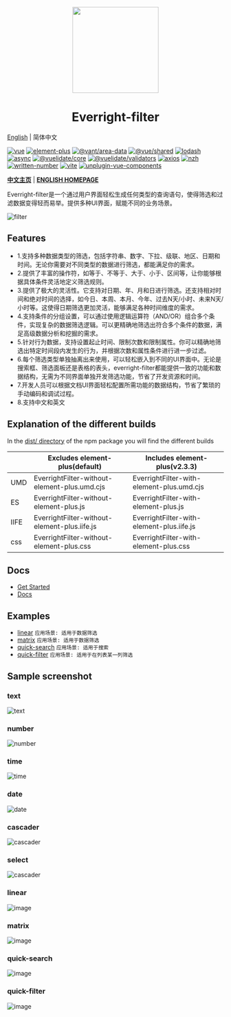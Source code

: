 <p align="center"><img height="200px" src="https://github.com/Liberty-liu/Liberty-liu/assets/21301475/0d71a431-d2d4-4f67-b8bb-d230f7dc258b"></p>
<h1 align="center">Everright-filter</h1>

[English](./README.md) | 简体中文

[![vue](https://img.shields.io/badge/vue-%3E%3D%203-green.svg)](https://vuejs.org/)
[![element-plus](https://img.shields.io/badge/element--plus-%3E%3D%202.3.1-green.svg)](https://element-plus.gitee.io/)
[![@vant/area-data](https://img.shields.io/badge/@vant/area--data-%3E%3D%201.4.1-green.svg)](https://github.com/vant-ui/vant.git)
[![@vue/shared](https://img.shields.io/badge/@vue/shared-%3E%3D%203.2.45-green.svg)](https://github.com/vuejs/core.git)
[![lodash](https://img.shields.io/badge/lodash--es-%3E%3D%204.17.21-green.svg)](https://lodash.com/custom-builds)
[![async](https://img.shields.io/badge/async-%3E%3D%203.2.4-green.svg)](https://caolan.github.io/async/)
[![@vuelidate/core](https://img.shields.io/badge/@vuelidate/core-%3E%3D%202.0.0-green.svg)](https://github.com/vuelidate/vuelidate)
[![@vuelidate/validators](https://img.shields.io/badge/@vuelidate/validators-%3E%3D%202.0.0-green.svg)](https://github.com/vuelidate/vuelidate)
[![axios](https://img.shields.io/badge/axios-%3E%3D%201.3.4-green.svg)](https://github.com/axios/axios)
[![nzh](https://img.shields.io/badge/nzh-%3E%3D%201.0.8-green.svg)](https://github.com/cnwhy/nzh.git)
[![written-number](https://img.shields.io/badge/written--number-%3E%3D%200.11.1-green.svg)](https://github.com/yamadapc/js-written-number)
[![vite](https://img.shields.io/badge/vite-%3E%3D%203.2.5-green.svg)](https://github.com/vitejs/vite.git)
[![unplugin-vue-components](https://img.shields.io/badge/unplugin--vue--components-0.25.1-green.svg)](https://github.com/antfu/unplugin-vue-components)

**[中文主页](https://everright.site/filter/introduction.html)** | **[ENGLISH HOMEPAGE](https://everright.site/en/filter/introduction.html)**

Everright-filter是一个通过用户界面轻松生成任何类型的查询语句，使得筛选和过滤数据变得轻而易举。提供多种UI界面，赋能不同的业务场景。

![filter](https://github.com/Liberty-liu/Everright-filter/assets/21301475/2a55af5a-800a-49cd-9abe-e422cf42aabc)

## Features

* 1.支持多种数据类型的筛选，包括字符串、数字、下拉、级联、地区、日期和时间。无论你需要对不同类型的数据进行筛选，都能满足你的需求。
* 2.提供了丰富的操作符，如等于、不等于、大于、小于、区间等，让你能够根据具体条件灵活地定义筛选规则。
* 3.提供了极大的灵活性。它支持对日期、年、月和日进行筛选。还支持相对时间和绝对时间的选择，如今日、本周、本月、今年、过去N天/小时、未来N天/小时等。这使得日期筛选更加灵活，能够满足各种时间维度的需求。
* 4.支持条件的分组设置，可以通过使用逻辑运算符（AND/OR）组合多个条件，实现复杂的数据筛选逻辑。可以更精确地筛选出符合多个条件的数据，满足高级数据分析和挖掘的需求。
* 5.针对行为数据，支持设置起止时间、限制次数和限制属性。你可以精确地筛选出特定时间段内发生的行为，并根据次数和属性条件进行进一步过滤。
* 6.每个筛选类型单独抽离出来使用，可以轻松嵌入到不同的UI界面中。无论是搜索框、筛选面板还是表格的表头，everright-filter都能提供一致的功能和数据结构，无需为不同界面单独开发筛选功能，节省了开发资源和时间。
* 7.开发人员可以根据文档UI界面轻松配置所需功能的数据结构，节省了繁琐的手动编码和调试过程。
* 8.支持中文和英文

## Explanation of the different builds
In the [dist/ directory](https://unpkg.com/browse/everright-filter@1.1.0/dist/) of the npm package you will find the different builds

|   | Excludes element-plus(default)  | Includes element-plus(v2.3.3) |
| ------------- | ------------- | ------------- |
| UMD | EverrightFilter-without-element-plus.umd.cjs | EverrightFilter-with-element-plus.umd.cjs |
| ES | EverrightFilter-without-element-plus.js | EverrightFilter-with-element-plus.js |
| IIFE | EverrightFilter-without-element-plus.iife.js | EverrightFilter-with-element-plus.iife.js |
| css | EverrightFilter-without-element-plus.css | EverrightFilter-with-element-plus.css |

## Docs

+ [Get Started](https://everright.site/filter/started.html)
+ [Docs](https://everright.site/filter/doc.html)

## Examples

+ [linear](https://everright.site/demo/filter/linear.html?lang=zh-cn) `应用场景: 适用于数据筛选`
+ [matrix](https://everright.site/demo/filter/matrix.html?lang=zh-cn) `应用场景: 适用于数据筛选`
+ [quick-search](https://everright.site/demo/filter/quick-search.html?lang=zh-cn) `应用场景: 适用于搜索`
+ [quick-filter](https://everright.site/demo/filter/quick-filter.html?lang=zh-cn) `应用场景: 适用于在列表某一列筛选`

## Sample screenshot

### text
![text](https://github.com/Liberty-liu/Everright-filter/assets/21301475/f4c67762-60c0-44f1-bf6d-726660988309)

### number
![number](https://github.com/Liberty-liu/Everright-filter/assets/21301475/048b03a4-196d-49e0-b816-7c8ea525c50d)

### time
![time](https://github.com/Liberty-liu/Everright-filter/assets/21301475/65be8861-458b-423b-b50c-d34f97da431b)

### date
![date](https://github.com/Liberty-liu/Everright-filter/assets/21301475/c4669a5b-2a21-4d1b-b3c6-b390898ca3fd)

### cascader
![cascader](https://github.com/Liberty-liu/Everright-filter/assets/21301475/8ef740f5-f7bb-4e1d-8608-5a1bb7578e77)

### select
![cascader](https://github.com/Liberty-liu/Everright-filter/assets/21301475/c03357ae-73ce-43ff-b5dd-a65e4a4330b9)

### linear
![image](https://github.com/Liberty-liu/Everright-filter/assets/21301475/77194eeb-56dd-409e-9876-dbec7a332c11)

### matrix
![image](https://github.com/Liberty-liu/Everright-filter/assets/21301475/c0a5ff74-332a-4843-9ef8-29bd9f369bac)

### quick-search
![image](https://github.com/Liberty-liu/Everright-filter/assets/21301475/02ff7512-aa1c-43f2-8767-3cbd3837dfae)

### quick-filter
![image](https://github.com/Liberty-liu/Everright-filter/assets/21301475/a815d7fb-7425-4697-bf31-fb48899503e0)

